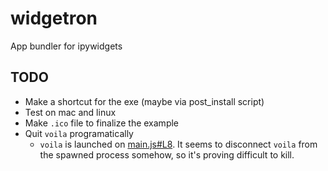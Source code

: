 # widgetron
App bundler for ipywidgets
## TODO
- Make a shortcut for the exe (maybe via post_install script)
- Test on mac and linux
- Make `.ico` file to finalize the example
- Quit `voila` programatically
  - `voila` is launched on [main.js#L8](https://github.com/JoelStansbury/widgetron/blob/main/src/widgetron/templates/electron/main.js#L8). It seems to disconnect `voila` from the spawned process somehow, so it's proving difficult to kill.
